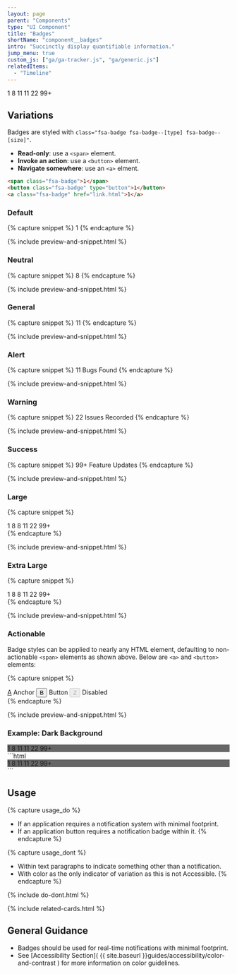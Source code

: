 ```yaml
---
layout: page
parent: "Components"
type: "UI Component"
title: "Badges"
shortName: "component__badges"
intro: "Succinctly display quantifiable information."
jump_menu: true
custom_js: ["ga/ga-tracker.js", "ga/generic.js"]
relatedItems:
  - "Timeline"
---
```


<div class="ds-preview">
  <div class="fsa-level">
    <span class="fsa-badge">1</span>
    <span class="fsa-badge fsa-badge--neutral">8</span>
    <span class="fsa-badge fsa-badge--general">11</span>
    <span class="fsa-badge fsa-badge--alert">11</span>
    <span class="fsa-badge fsa-badge--warning">22</span>
    <span class="fsa-badge fsa-badge--success">99+</span>
  </div>
</div>

## Variations

Badges are styled with `class="fsa-badge fsa-badge--[type] fsa-badge--[size]"`.

* **Read-only**: use a `<span>` element.
* **Invoke an action**: use a `<button>` element.
* **Navigate somewhere**: use an `<a>` elment.

```html
<span class="fsa-badge">1</span>
<button class="fsa-badge" type="button">1</button>
<a class="fsa-badge" href="link.html">1</a>
```

### Default

{% capture snippet %}
<span class="fsa-badge">1</span>
{% endcapture %}

{% include preview-and-snippet.html %}

### Neutral

{% capture snippet %}
<span class="fsa-badge fsa-badge--neutral">8</span>
{% endcapture %}

{% include preview-and-snippet.html %}

### General

{% capture snippet %}
<span class="fsa-badge fsa-badge--general">11</span>
{% endcapture %}

{% include preview-and-snippet.html %}

### Alert

{% capture snippet %}
<span class="fsa-badge fsa-badge--alert">11</span> Bugs Found
{% endcapture %}

{% include preview-and-snippet.html %}

### Warning

{% capture snippet %}
<span class="fsa-badge fsa-badge--warning">22</span> Issues Recorded
{% endcapture %}

{% include preview-and-snippet.html %}

### Success

{% capture snippet %}
<span class="fsa-badge fsa-badge--success">99+</span> Feature Updates
{% endcapture %}

{% include preview-and-snippet.html %}

### Large

{% capture snippet %}
<div class="fsa-level">
  <span class="fsa-badge fsa-badge--large">1</span>
  <span class="fsa-badge fsa-badge--large fsa-badge--neutral">8</span>
  <span class="fsa-badge fsa-badge--large fsa-badge--general">8</span>
  <span class="fsa-badge fsa-badge--large fsa-badge--alert">11</span>
  <span class="fsa-badge fsa-badge--large fsa-badge--warning">22</span>
  <span class="fsa-badge fsa-badge--large fsa-badge--success">99+</span>
</div>
{% endcapture %}

{% include preview-and-snippet.html %}

### Extra Large

{% capture snippet %}
<div class="fsa-level">
  <span class="fsa-badge fsa-badge--extra-large">1</span>
  <span class="fsa-badge fsa-badge--extra-large fsa-badge--neutral">8</span>
  <span class="fsa-badge fsa-badge--extra-large fsa-badge--general">8</span>
  <span class="fsa-badge fsa-badge--extra-large fsa-badge--alert">11</span>
  <span class="fsa-badge fsa-badge--extra-large fsa-badge--warning">22</span>
  <span class="fsa-badge fsa-badge--extra-large fsa-badge--success">99+</span>
</div>
{% endcapture %}

{% include preview-and-snippet.html %}

### Actionable

Badge styles can be applied to nearly any HTML element, defaulting to non-actionable `<span>` elements as shown above. Below are `<a>` and `<button>` elements:

{% capture snippet %}
<div class="fsa-level">
  <a class="fsa-badge" href="link.html">A</a> Anchor
  <button class="fsa-badge" type="button">B</button> Button
  <button class="fsa-badge" type="button" disabled="disabled">Z</button> Disabled
</div>
{% endcapture %}

{% include preview-and-snippet.html %}

### Example: Dark Background

<div class="ds-preview" style="background-color: #666;">
  <div class="fsa-level">
    <span class="fsa-badge">1</span>
    <span class="fsa-badge fsa-badge--neutral">8</span>
    <span class="fsa-badge fsa-badge--general">11</span>
    <span class="fsa-badge fsa-badge--alert">11</span>
    <span class="fsa-badge fsa-badge--warning">22</span>
    <span class="fsa-badge fsa-badge--success">99+</span>
  </div>
</div>
```html
<div style="background-color: #666;">
  <div class="fsa-level">
    <span class="fsa-badge">1</span>
    <span class="fsa-badge fsa-badge--neutral">8</span>
    <span class="fsa-badge fsa-badge--general">11</span>
    <span class="fsa-badge fsa-badge--alert">11</span>
    <span class="fsa-badge fsa-badge--warning">22</span>
    <span class="fsa-badge fsa-badge--success">99+</span>
  </div>
</div>
```

## Usage

{% capture usage_do %}
* If an application requires a notification system with minimal footprint.
* If an application button requires a notification badge within it.
{% endcapture %}

{% capture usage_dont %}
* Within text paragraphs to indicate something other than a notification.
* With color as the only indicator of variation as this is not Accessible.
{% endcapture %}

{% include do-dont.html %}

{% include related-cards.html %}

## General Guidance

* Badges should be used for real-time notifications with minimal footprint.
* See [Accessibility Section]( {{ site.baseurl }}guides/accessibility/color-and-contrast ) for more information on color guidelines.
